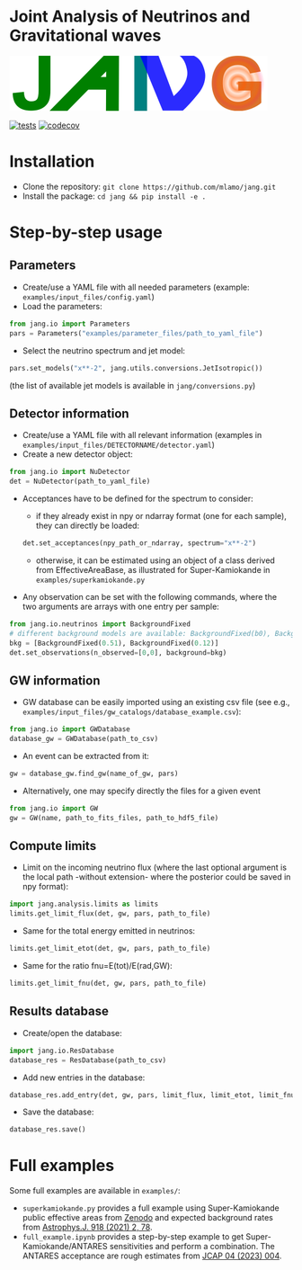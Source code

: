 # Joint Analysis of Neutrinos and Gravitational waves

![logo](https://github.com/mlamo/jang/blob/main/doc/logo.png?raw=true)

[![tests](https://github.com/mlamo/jang/actions/workflows/tests.yml/badge.svg)](https://github.com/mlamo/jang/actions/workflows/tests.yml)
[![codecov](https://codecov.io/gh/mlamo/jang/branch/main/graph/badge.svg?token=PVBSZ9P7TR)](https://codecov.io/gh/mlamo/jang)

# Installation

* Clone the repository: ``git clone https://github.com/mlamo/jang.git``
* Install the package: ``cd jang && pip install -e .``

# Step-by-step usage

## Parameters

* Create/use a YAML file with all needed parameters (example: ``examples/input_files/config.yaml``)
* Load the parameters:
```python
from jang.io import Parameters
pars = Parameters("examples/parameter_files/path_to_yaml_file")
```

* Select the neutrino spectrum and jet model:
```python
pars.set_models("x**-2", jang.utils.conversions.JetIsotropic())
```
(the list of available jet models is available in ``jang/conversions.py``)

## Detector information
   
* Create/use a YAML file with all relevant information (examples in ``examples/input_files/DETECTORNAME/detector.yaml``)
* Create a new detector object:
```python
from jang.io import NuDetector
det = NuDetector(path_to_yaml_file)
```

* Acceptances have to be defined for the spectrum to consider:
   * if they already exist in npy or ndarray format (one for each sample), they can directly be loaded:
   ```python
   det.set_acceptances(npy_path_or_ndarray, spectrum="x**-2")
   ```

   * otherwise, it can be estimated using an object of a class derived from EffectiveAreaBase, as illustrated for Super-Kamiokande in ``examples/superkamiokande.py``

* Any observation can be set with the following commands, where the two arguments are arrays with one entry per sample:
```python
from jang.io.neutrinos import BackgroundFixed
# different background models are available: BackgroundFixed(b0), BackgroundGaussian(b0, deltab), BackgroundPoisson(Noff, Nregionsoff)
bkg = [BackgroundFixed(0.51), BackgroundFixed(0.12)]
det.set_observations(n_observed=[0,0], background=bkg)
```

## GW information

* GW database can be easily imported using an existing csv file (see e.g., ``examples/input_files/gw_catalogs/database_example.csv``):
```python
from jang.io import GWDatabase
database_gw = GWDatabase(path_to_csv)
```

* An event can be extracted from it:
```python
gw = database_gw.find_gw(name_of_gw, pars)
```

* Alternatively, one may specify directly the files for a given event
```python
from jang.io import GW
gw = GW(name, path_to_fits_files, path_to_hdf5_file)
```

## Compute limits

* Limit on the incoming neutrino flux (where the last optional argument is the local path -without extension- where the posterior could be saved in npy format):
```python
import jang.analysis.limits as limits
limits.get_limit_flux(det, gw, pars, path_to_file)
```

* Same for the total energy emitted in neutrinos:
```python
limits.get_limit_etot(det, gw, pars, path_to_file)
```

* Same for the ratio fnu=E(tot)/E(rad,GW):
```python
limits.get_limit_fnu(det, gw, pars, path_to_file)
```

## Results database
   
* Create/open the database:
``` python
import jang.io.ResDatabase
database_res = ResDatabase(path_to_csv)
```

* Add new entries in the database:
```python
database_res.add_entry(det, gw, pars, limit_flux, limit_etot, limit_fnu, path_to_flux, path_to_etot, path_to_fnu)
```

* Save the database:
```python
database_res.save()
```

# Full examples

Some full examples are available in `examples/`:
* `superkamiokande.py` provides a full example using Super-Kamiokande public effective areas from [Zenodo](https://zenodo.org/records/4724823) and expected background rates from [Astrophys.J. 918 (2021) 2, 78](https://doi.org/10.3847/1538-4357/ac0d5a).
* `full_example.ipynb` provides a step-by-step example to get Super-Kamiokande/ANTARES sensitivities and perform a combination. The ANTARES acceptance are rough estimates from [JCAP 04 (2023) 004](https://arxiv.org//abs/2302.07723).